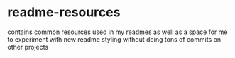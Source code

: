 # readme-resources
contains common resources used in my readmes as well as a space for me to experiment with new readme styling without doing tons of commits on other projects
